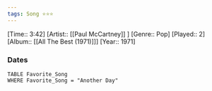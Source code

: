 ```yaml
---
tags: Song ⭐⭐⭐ 
---
```

[Time:: 3:42]
[Artist:: [[Paul McCartney]] ]
[Genre:: Pop]
[Played:: 2]
[Album:: [[All The Best (1971)]]]
[Year:: 1971]
### Dates
````dataview
TABLE Favorite_Song
WHERE Favorite_Song = "Another Day"
````